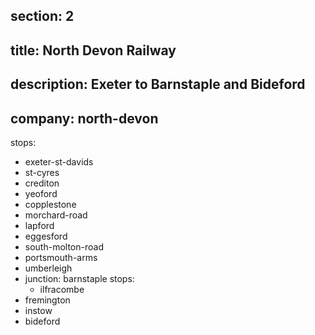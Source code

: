 section: 2
----
title: North Devon Railway
----
description: Exeter to Barnstaple and Bideford
----
company: north-devon
----
stops:
- exeter-st-davids
- st-cyres
- crediton
- yeoford
- copplestone
- morchard-road
- lapford
- eggesford
- south-molton-road
- portsmouth-arms
- umberleigh
- junction: barnstaple
  stops:
    - ilfracombe
- fremington
- instow
- bideford
